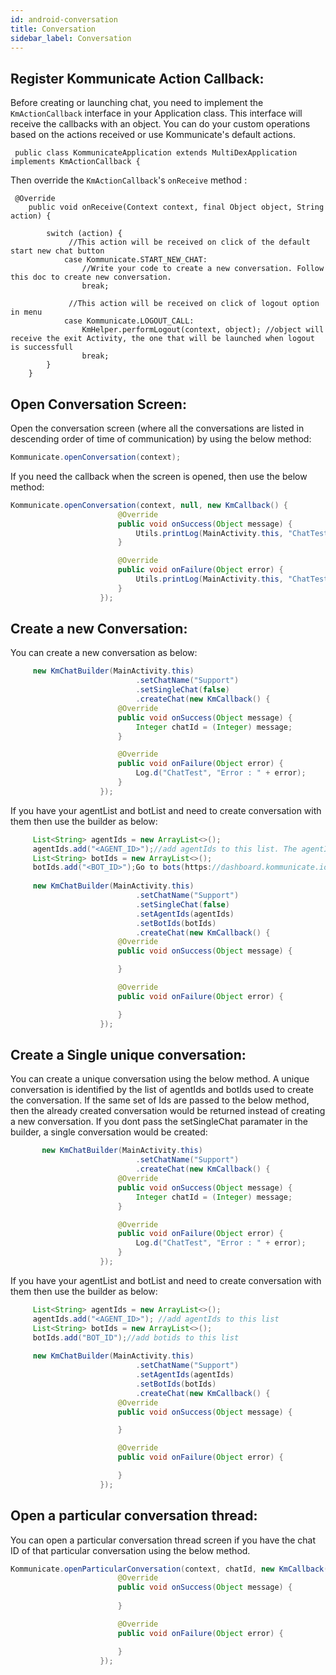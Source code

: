 ```yaml
---
id: android-conversation
title: Conversation
sidebar_label: Conversation
---
```

## Register Kommunicate Action Callback:
Before creating or launching chat, you need to implement the ```KmActionCallback``` interface in your Application class. This interface will receive the callbacks with an object. You can do your custom operations based on the actions received or use Kommunicate's default actions.

```
 public class KommunicateApplication extends MultiDexApplication implements KmActionCallback {
```

Then override the ```KmActionCallback```'s ```onReceive``` method :

```
 @Override
    public void onReceive(Context context, final Object object, String action) {

        switch (action) {
             //This action will be received on click of the default start new chat button
            case Kommunicate.START_NEW_CHAT:
                //Write your code to create a new conversation. Follow this doc to create new conversation.
                break;
                
             //This action will be received on click of logout option in menu
            case Kommunicate.LOGOUT_CALL:
                KmHelper.performLogout(context, object); //object will receive the exit Activity, the one that will be launched when logout is successfull
                break;
        }
    }
```

## Open Conversation Screen:
Open the conversation screen (where all the conversations are listed in descending order of time of communication) by using the below method:

```java
Kommunicate.openConversation(context);
```

If you need the callback when the screen is opened, then use the below method:
```java
Kommunicate.openConversation(context, null, new KmCallback() {
                        @Override
                        public void onSuccess(Object message) {
                            Utils.printLog(MainActivity.this, "ChatTest", "Launch Success : " + message);
                        }

                        @Override
                        public void onFailure(Object error) {
                            Utils.printLog(MainActivity.this, "ChatTest", "Launch Failure : " + error);
                        }
                    });
```

## Create a new Conversation: 
You can create a new conversation as below:
```java
     new KmChatBuilder(MainActivity.this)
                            .setChatName("Support")
                            .setSingleChat(false)
                            .createChat(new KmCallback() {
                        @Override
                        public void onSuccess(Object message) {
                            Integer chatId = (Integer) message;
                        }

                        @Override
                        public void onFailure(Object error) {
                            Log.d("ChatTest", "Error : " + error);
                        }
                    });
```

If you have your agentList and botList and need to create conversation with them then use the builder as below:
```java
     List<String> agentIds = new ArrayList<>();
     agentIds.add("<AGENT_ID>");//add agentIds to this list. The agentId is the emailId you used to singup on kommunicate dashboard
     List<String> botIds = new ArrayList<>(); 
     botIds.add("<BOT_ID>");Go to bots(https://dashboard.kommunicate.io/bot) -> Integrated bots -> Copy botID 
     
     new KmChatBuilder(MainActivity.this)
                            .setChatName("Support")
                            .setSingleChat(false)
                            .setAgentIds(agentIds)
                            .setBotIds(botIds)
                            .createChat(new KmCallback() {
                        @Override
                        public void onSuccess(Object message) {

                        }

                        @Override
                        public void onFailure(Object error) {

                        }
                    });
```

## Create a Single unique conversation:
You can create a unique conversation using the below method. A unique conversation is identified by the list of agentIds and botIds used to create the conversation. If the same set of Ids are passed to the below method, then the already created conversation would be returned instead of creating a new conversation. If you dont pass the setSingleChat paramater in the builder, a single conversation would be created:

```java
       new KmChatBuilder(MainActivity.this)
                            .setChatName("Support")
                            .createChat(new KmCallback() {
                        @Override
                        public void onSuccess(Object message) {
                            Integer chatId = (Integer) message;
                        }

                        @Override
                        public void onFailure(Object error) {
                            Log.d("ChatTest", "Error : " + error);
                        }
                    });
```
If you have your agentList and botList and need to create conversation with them then use the builder as below:
```java
     List<String> agentIds = new ArrayList<>();
     agentIds.add("<AGENT_ID>"); //add agentIds to this list
     List<String> botIds = new ArrayList<>(); 
     botIds.add("BOT_ID");//add botids to this list
     
     new KmChatBuilder(MainActivity.this)
                            .setChatName("Support")
                            .setAgentIds(agentIds)
                            .setBotIds(botIds)
                            .createChat(new KmCallback() {
                        @Override
                        public void onSuccess(Object message) {

                        }

                        @Override
                        public void onFailure(Object error) {

                        }
                    });
```
## Open a particular conversation thread:
You can open a particular conversation thread screen if you have the chat ID of that particular conversation using the below method.

```java
Kommunicate.openParticularConversation(context, chatId, new KmCallback() {
                        @Override
                        public void onSuccess(Object message) {
                              
                        }

                        @Override
                        public void onFailure(Object error) {

                        }
                    });
```
